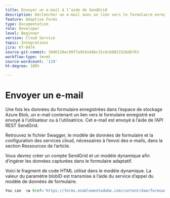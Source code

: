 ```yaml
---
title: Envoyer un e-mail à l’aide de SendGrid
description: Déclencher un e-mail avec un lien vers le formulaire enregistré
feature: Adaptive Forms
type: Documentation
role: Developer
level: Beginner
version: Cloud Service
topic: Integrations
jira: KT-8474
source-git-commit: 30d6120ec99f7a95414dbc31c0cb002152bd6763
workflow-type: tm+mt
source-wordcount: '119'
ht-degree: 100%

---
```


# Envoyer un e-mail

Une fois les données du formulaire enregistrées dans l’espace de stockage Azure Blob, un e-mail contenant un lien vers le formulaire enregistré est envoyé à l’utilisateur ou à l’utilisatrice. Cet e-mail est envoyé à l’aide de l’API REST SendGrid.

Retrouvez le fichier Swagger, le modèle de données de formulaire et la configuration des services cloud, nécessaires à l’envoi des e-mails, dans la section Ressources de l’article.

Vous devrez créer un compte SendGrid et un modèle dynamique afin d’ingérer les données capturées dans le formulaire adaptatif.


Voici le fragment de code HTML utilisé dans le modèle dynamique. La valeur du paramètre blobID est transmise à l’aide du service d’appel du modèle de données de formulaire.

```html
You can  <a href='https://forms.enablementadobe.com/content/dam/formsanddocuments/azureportalstorage/creditcardapplication/jcr:content?wcmmode=disabled&ampguid={{blobID}}'>access your application here</a> and complete it.
```


